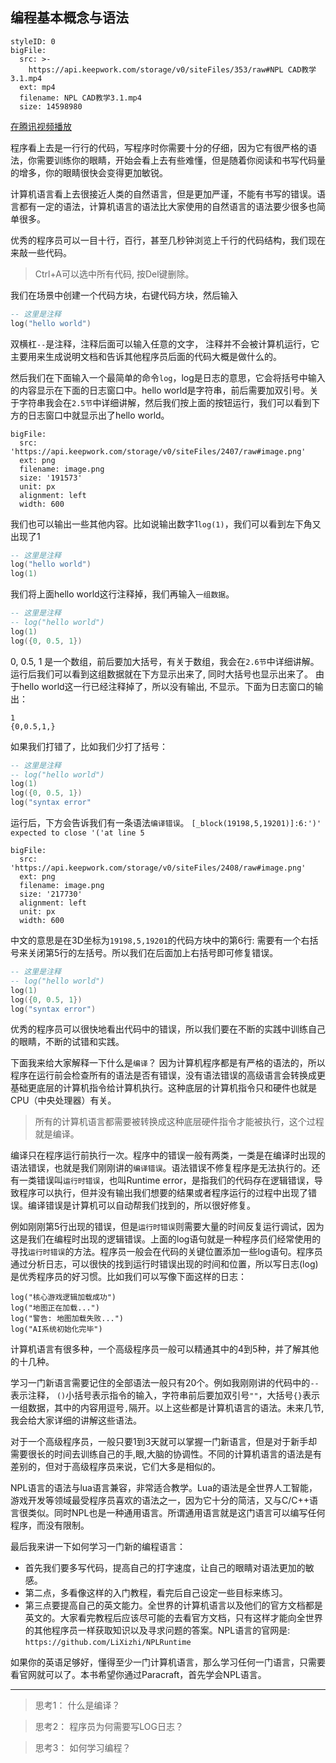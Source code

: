 ## 编程基本概念与语法


```@BigFile
styleID: 0
bigFile:
  src: >-
    https://api.keepwork.com/storage/v0/siteFiles/353/raw#NPL CAD教学3.1.mp4
  ext: mp4
  filename: NPL CAD教学3.1.mp4
  size: 14598980
```
[在腾讯视频播放](https://v.qq.com/x/page/s0356kaxtii.html)


程序看上去是一行行的代码，写程序时你需要十分的仔细，因为它有很严格的语法，你需要训练你的眼睛，开始会看上去有些难懂，但是随着你阅读和书写代码量的增多，你的眼睛很快会变得更加敏锐。

计算机语言看上去很接近人类的自然语言，但是更加严谨，不能有书写的错误。语言都有一定的语法，计算机语言的语法比大家使用的自然语言的语法要少很多也简单很多。

优秀的程序员可以一目十行，百行，甚至几秒钟浏览上千行的代码结构，我们现在来敲一些代码。

> Ctrl+A可以选中所有代码, 按Del键删除。

我们在场景中创建一个代码方块，右键代码方块，然后输入
```lua
-- 这里是注释
log("hello world")
```
双横杠`--`是注释，注释后面可以输入任意的文字， 注释并不会被计算机运行，它主要用来生成说明文档和告诉其他程序员后面的代码大概是做什么的。 

然后我们在下面输入一个最简单的命令`log`，log是日志的意思，它会将括号中输入的内容显示在下面的日志窗口中。hello world是字符串，前后需要加双引号。关于字符串我会在`2.5节`中详细讲解，然后我们按上面的按钮运行，我们可以看到下方的日志窗口中就显示出了hello world。
 
```@BigFile
bigFile:
  src: 'https://api.keepwork.com/storage/v0/siteFiles/2407/raw#image.png'
  ext: png
  filename: image.png
  size: '191573'
  unit: px
  alignment: left
  width: 600

```

我们也可以输出一些其他内容。比如说输出数字1`log(1)`，我们可以看到左下角又出现了1
```lua
-- 这里是注释
log("hello world")
log(1)
```

我们将上面hello world这行注释掉，我们再输入`一组数据`。

```lua
-- 这里是注释
-- log("hello world")
log(1)
log({0, 0.5, 1})
```

0, 0.5, 1 是一个数组，前后要加大括号，有关于数组，我会在`2.6节`中详细讲解。运行后我们可以看到这组数据就在下方显示出来了, 同时大括号也显示出来了。 由于hello world这一行已经注释掉了，所以没有输出, 不显示。下面为日志窗口的输出：

```
1
{0,0.5,1,}
```

如果我们打错了，比如我们少打了括号：

```lua
-- 这里是注释
-- log("hello world")
log(1)
log({0, 0.5, 1})
log("syntax error"
```

运行后，下方会告诉我们有一条语法`编译错误`。
`[_block(19198,5,19201)]:6:')' expected to close '('at line 5`

```@BigFile
bigFile:
  src: 'https://api.keepwork.com/storage/v0/siteFiles/2408/raw#image.png'
  ext: png
  filename: image.png
  size: '217730'
  alignment: left
  unit: px
  width: 600

```

中文的意思是在3D坐标为`19198,5,19201`的代码方块中的第6行: 需要有一个右括号来关闭第5行的左括号。所以我们在后面加上右括号即可修复错误。

```lua
-- 这里是注释
-- log("hello world")
log(1)
log({0, 0.5, 1})
log("syntax error")
```
优秀的程序员可以很快地看出代码中的错误，所以我们要在不断的实践中训练自己的眼睛，不断的试错和实践。

下面我来给大家解释一下什么是`编译`？
因为计算机程序都是有严格的语法的，所以程序在运行前会检查所有的语法是否有错误，没有语法错误的高级语言会转换成更基础更底层的计算机指令给计算机执行。这种底层的计算机指令只和硬件也就是CPU（中央处理器）有关。

> 所有的计算机语言都需要被转换成这种底层硬件指令才能被执行，这个过程就是编译。

编译只在程序运行前执行一次。程序中的错误一般有两类，一类是在编译时出现的语法错误，也就是我们刚刚讲的`编译错误`。语法错误不修复程序是无法执行的。还有一类错误叫`运行时错误`，也叫Runtime error，是指我们的代码存在逻辑错误，导致程序可以执行，但并没有输出我们想要的结果或者程序运行的过程中出现了错误。编译错误是计算机可以自动帮我们找到的，所以很好修复。

例如刚刚第5行出现的错误，但是`运行时错误`则需要大量的时间反复运行调试，因为这是我们在编程时出现的逻辑错误。上面的log语句就是一种程序员们经常使用的寻找`运行时错误`的方法。程序员一般会在代码的关键位置添加一些log语句。程序员通过分析日志，可以很快的找到运行时错误出现的时间和位置，所以写日志(log)是优秀程序员的好习惯。比如我们可以写像下面这样的日志：
```
log("核心游戏逻辑加载成功")
log("地图正在加载...")
log("警告: 地图加载失败...")
log("AI系统初始化完毕")
```

计算机语言有很多种，一个高级程序员一般可以精通其中的4到5种，并了解其他的十几种。

学习一门新语言需要记住的全部语法一般只有20个。例如我刚刚讲的代码中的`--`表示注释，
`()`小括号表示指令的输入，字符串前后要加双引号`""`，大括号`{}`表示一组数据，其中的内容用逗号`,`隔开。以上这些都是计算机语言的语法。未来几节, 我会给大家详细的讲解这些语法。

对于一个高级程序员，一般只要1到3天就可以掌握一门新语言，但是对于新手却需要很长的时间去训练自己的手,眼,大脑的协调性。不同的计算机语言的语法是有差别的，但对于高级程序员来说，它们大多是相似的。

NPL语言的语法与lua语言兼容，非常适合教学。Lua的语法是全世界人工智能，游戏开发等领域最受程序员喜欢的语法之一，因为它十分的简洁，又与C/C++语言很类似。同时NPL也是一种通用语言。所谓通用语言就是这门语言可以编写任何程序，而没有限制。

最后我来讲一下如何学习一门新的编程语言：
- 首先我们要多写代码，提高自己的打字速度，让自己的眼睛对语法更加的敏感。
- 第二点，多看像这样的入门教程，看完后自己设定一些目标来练习。
- 第三点要提高自己的英文能力。全世界的计算机语言以及他们的官方文档都是英文的。大家看完教程后应该尽可能的去看官方文档，只有这样才能向全世界的其他程序员一样获取知识以及寻求问题的答案。NPL语言的官网是: `https://github.com/LiXizhi/NPLRuntime`

如果你的英语足够好，懂得至少一门计算机语言，那么学习任何一门语言，只需要看官网就可以了。本书希望你通过Paracraft，首先学会NPL语言。 


---

> 思考1： 什么是编译？

> 思考2： 程序员为何需要写LOG日志？

> 思考3： 如何学习编程？